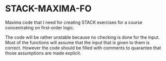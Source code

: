# STACK-MAXIMA-FO
Maxima code that I need for creating STACK exercises for a course concentrating on first-order logic.

The code will be rather unstable because no checking is done for the input. Most of the functions
will assume that the input that is given to them is correct. However the code should be filled with comments to quarantee that those assumptions are made explicit.
